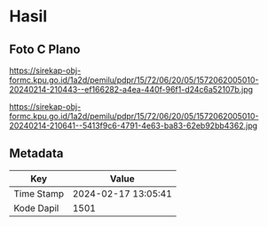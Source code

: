 # Hasil

## Foto C Plano

https://sirekap-obj-formc.kpu.go.id/1a2d/pemilu/pdpr/15/72/06/20/05/1572062005010-20240214-210443--ef166282-a4ea-440f-96f1-d24c6a52107b.jpg

https://sirekap-obj-formc.kpu.go.id/1a2d/pemilu/pdpr/15/72/06/20/05/1572062005010-20240214-210641--5413f9c6-4791-4e63-ba83-62eb92bb4362.jpg


## Metadata

| Key        | Value               |
| ---------- | ------------------- |
| Time Stamp | 2024-02-17 13:05:41 |
| Kode Dapil | 1501                |



